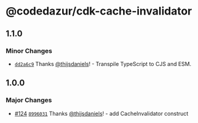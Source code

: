 # @codedazur/cdk-cache-invalidator

## 1.1.0

### Minor Changes

- [`dd2a6c9`](https://github.com/codedazur/toolkit/commit/dd2a6c9934b9b0ad2fb63e45e963d94d3ebf6dca) Thanks [@thijsdaniels](https://github.com/thijsdaniels)! - Transpile TypeScript to CJS and ESM.

## 1.0.0

### Major Changes

- [#124](https://github.com/codedazur/toolkit/pull/124) [`8996031`](https://github.com/codedazur/toolkit/commit/8996031f86872cf66ab42bb0ec1629079e4cb1c2) Thanks [@thijsdaniels](https://github.com/thijsdaniels)! - add CacheInvalidator construct
